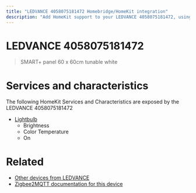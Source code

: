 ```yaml
---
title: "LEDVANCE 4058075181472 Homebridge/HomeKit integration"
description: "Add HomeKit support to your LEDVANCE 4058075181472, using Homebridge, Zigbee2MQTT and homebridge-z2m."
---
```

<!---
This file has been GENERATED using src/docgen/docgen.ts
DO NOT EDIT THIS FILE MANUALLY!
-->
# LEDVANCE 4058075181472
> SMART+ panel 60 x 60cm tunable white


# Services and characteristics
The following HomeKit Services and Characteristics are exposed by
the LEDVANCE 4058075181472

* [Lightbulb](../../light.md)
  * Brightness
  * Color Temperature
  * On


# Related
* [Other devices from LEDVANCE](../index.md#ledvance)
* [Zigbee2MQTT documentation for this device](https://www.zigbee2mqtt.io/devices/4058075181472.html)